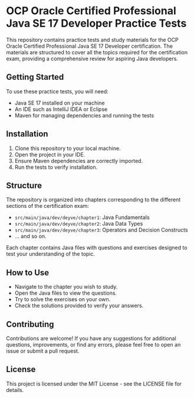 # OCP Oracle Certified Professional Java SE 17 Developer Practice Tests

This repository contains practice tests and study materials for the OCP Oracle Certified Professional Java SE 17 Developer certification. The materials are structured to cover all the topics required for the certification exam, providing a comprehensive review for aspiring Java developers.

## Getting Started

To use these practice tests, you will need:

- Java SE 17 installed on your machine
- An IDE such as IntelliJ IDEA or Eclipse
- Maven for managing dependencies and running the tests

## Installation

1. Clone this repository to your local machine.
2. Open the project in your IDE.
3. Ensure Maven dependencies are correctly imported.
4. Run the tests to verify installation.

## Structure

The repository is organized into chapters corresponding to the different sections of the certification exam:

- `src/main/java/dev/deyve/chapter1`: Java Fundamentals
- `src/main/java/dev/deyve/chapter2`: Java Data Types
- `src/main/java/dev/deyve/chapter3`: Operators and Decision Constructs
- ... and so on.

Each chapter contains Java files with questions and exercises designed to test your understanding of the topic.

## How to Use

- Navigate to the chapter you wish to study.
- Open the Java files to view the questions.
- Try to solve the exercises on your own.
- Check the solutions provided to verify your answers.

## Contributing

Contributions are welcome! If you have any suggestions for additional questions, improvements, or find any errors, please feel free to open an issue or submit a pull request.

## License

This project is licensed under the MIT License - see the LICENSE file for details.